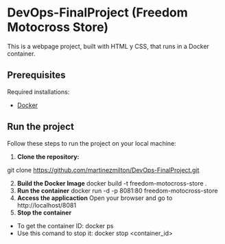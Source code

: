 # DevOps-FinalProject (Freedom Motocross Store)
This is a webpage project, built with HTML y CSS, that runs in a Docker container.

## Prerequisites
Required installations:
- [Docker](https://docs.docker.com/get-docker/)
## Run the project
Follow these steps to run the project on your local machine:

1. **Clone the repository:**
   
git clone https://github.com/martinezmilton/DevOps-FinalProject.git

2. **Build the Docker Image**
docker build -t freedom-motocross-store .
4. **Run the container**
docker run -d -p 8081:80 freedom-motocross-store
5. **Access the applicaction**
Open your browser and go to http://localhost/8081
6. **Stop the container**
- To get the container ID: docker ps
- Use this comand to stop it: docker stop <container_id>
